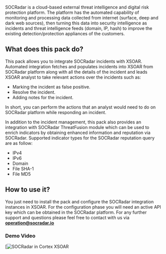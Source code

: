 SOCRadar is a cloud-based external threat intelligence and digital risk protection platform. The platform has the automated capability of monitoring and processing data collected from internet (surface, deep and dark web sources), then turning this data into security intelligence as incidents and threat intelligence feeds (domain, IP, hash) to improve the existing detection/protection appliances of the customers.
## What does this pack do?
This pack allows you to integrate SOCRadar incidents with XSOAR. Automated integration fetches and populates incidents into XSOAR from SOCRadar platform along with all the details of the incident and leads XSOAR analyst to take relevant actions over the incidents such as:

- Marking the incident as false positive.
- Resolve the incident.
- Adding notes for the incident.

In short, you can perform the actions that an analyst would need to do on SOCRadar platform while responding an incident.

In addition to the incident management, this pack also provides an integration with SOCRadar ThreatFusion module which can be used to enrich indicators by obtaining enhanced information and reputation via SOCRadar. Supported indicator types for the SOCRadar reputation query are as follow:

- IPv4
- IPv6
- Domain
- File SHA-1
- File MD5


## How to use it?
You just need to install the pack and configure the SOCRadar integration instances in XSOAR. For the configuration phase you will need an active API key which can be obtained in the SOCRadar platform. For any further support and questions please feel free to contact with us via **operation@socradar.io**

### Demo Video
[![SOCRadar in Cortex XSOAR](binary_files/watch)